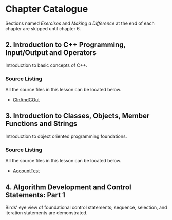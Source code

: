 # Chapter Catalogue
Sections named *Exercises* and *Making a Difference* at the end of each chapter
are skipped until chapter 6.

## 2. Introduction to C++ Programming, Input/Output and Operators
Introduction to basic concepts of C++.

### Source Listing
All the source files in this lesson can be located below.

* [CInAndCOut](2/CInAndCOut.cpp)

## 3. Introduction to Classes, Objects, Member Functions and Strings
Introduction to object oriented programming foundations.

### Source Listing
All the source files in this lesson can be located below.

* [AccountTest](3/AccountTest.cpp)

## 4. Algorithm Development and Control Statements: Part 1
Birds' eye view of foundational control statements; sequence, selection, and
iteration statements are demonstrated.
